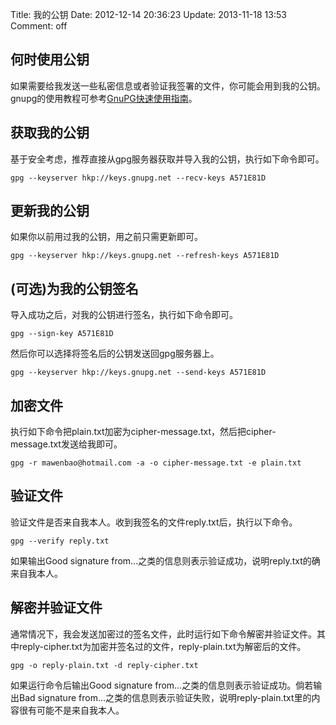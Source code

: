 Title: 我的公钥
Date: 2012-12-14 20:36:23
Update: 2013-11-18 13:53
Comment: off

## 何时使用公钥
如果需要给我发送一些私密信息或者验证我签署的文件，你可能会用到我的公钥。gnupg的使用教程可参考[GnuPG快速使用指南](/note/gnupg.html "GnuPG快速使用指南")。

## 获取我的公钥
基于安全考虑，推荐直接从gpg服务器获取并导入我的公钥，执行如下命令即可。

    gpg --keyserver hkp://keys.gnupg.net --recv-keys A571E81D

## 更新我的公钥
如果你以前用过我的公钥，用之前只需更新即可。

    gpg --keyserver hkp://keys.gnupg.net --refresh-keys A571E81D

## (可选)为我的公钥签名
导入成功之后，对我的公钥进行签名，执行如下命令即可。

    gpg --sign-key A571E81D

然后你可以选择将签名后的公钥发送回gpg服务器上。

    gpg --keyserver hkp://keys.gnupg.net --send-keys A571E81D

## 加密文件
执行如下命令把plain.txt加密为cipher-message.txt，然后把cipher-message.txt发送给我即可。

    gpg -r mawenbao@hotmail.com -a -o cipher-message.txt -e plain.txt

## 验证文件
验证文件是否来自我本人。收到我签名的文件reply.txt后，执行以下命令。

    gpg --verify reply.txt

如果输出Good signature from…之类的信息则表示验证成功，说明reply.txt的确来自我本人。

## 解密并验证文件

通常情况下，我会发送加密过的签名文件，此时运行如下命令解密并验证文件。其中reply-cipher.txt为加密并签名过的文件，reply-plain.txt为解密后的文件。

    gpg -o reply-plain.txt -d reply-cipher.txt

如果运行命令后输出Good signature from…之类的信息则表示验证成功。倘若输出Bad signature from…之类的信息则表示验证失败，说明reply-plain.txt里的内容很有可能不是来自我本人。
